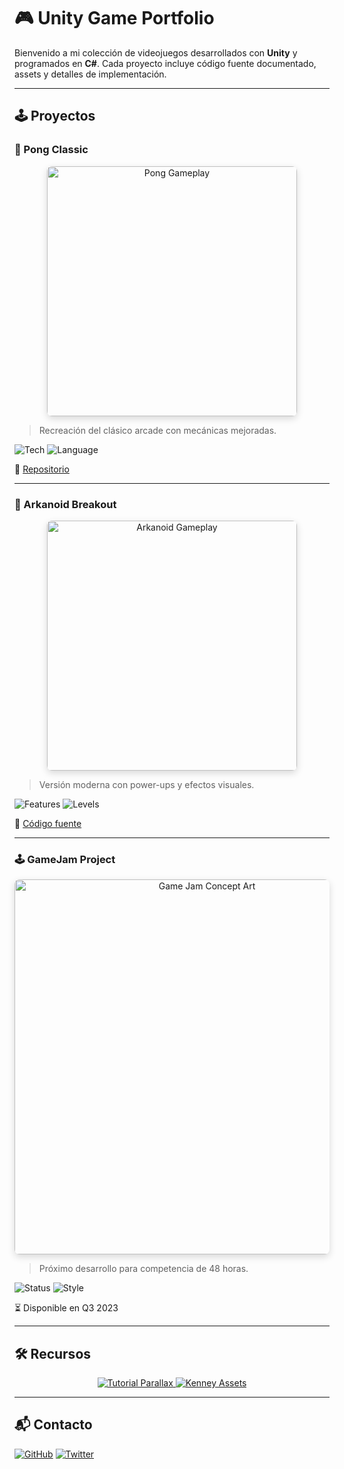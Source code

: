 # 🎮 Unity Game Portfolio

Bienvenido a mi colección de videojuegos desarrollados con **Unity** y programados en **C#**. Cada proyecto incluye código fuente documentado, assets y detalles de implementación.

---

## 🕹️ Proyectos

### 🏓 Pong Classic

<div align="center">
  <img src="https://i.imgur.com/LgsjDh8.gif" alt="Pong Gameplay" width="400" style="border-radius: 8px; box-shadow: 0 4px 12px rgba(0,0,0,0.15);"/>
</div>

> Recreación del clásico arcade con mecánicas mejoradas.

![Tech](https://img.shields.io/badge/Unity-2020.3+-black?logo=unity)
![Language](https://img.shields.io/badge/C%23-8.0+-239120?logo=csharp)

🔗 [Repositorio](https://github.com/MateoCarballo/Pong)

---

### 🧱 Arkanoid Breakout

<div align="center">
  <img src="https://i.imgur.com/feOT5fU.jpeg" alt="Arkanoid Gameplay" width="400" style="border-radius: 8px; box-shadow: 0 4px 12px rgba(0,0,0,0.15);"/>
</div>

> Versión moderna con power-ups y efectos visuales.

![Features](https://img.shields.io/badge/PowerUps-6+-brightgreen)
![Levels](https://img.shields.io/badge/Niveles-5-blue)

🔗 [Código fuente](https://github.com/MateoCarballo/Arkanoid)

---

### 🕹️ GameJam Project 

<div align="center">
  <img src="https://i.imgur.com/9pDz3jW.png" alt="Game Jam Concept Art" width="600" style="border-radius: 8px; box-shadow: 0 4px 12px rgba(0,0,0,0.15);"/>
</div>

> Próximo desarrollo para competencia de 48 horas.

![Status](https://img.shields.io/badge/Estado-En%20desarrollo-orange)
![Style](https://img.shields.io/badge/Estilo-Pixel%20Art-ff69b4)

⏳ Disponible en Q3 2023

---

## 🛠️ Recursos

<div align="center">
  <a href="https://youtu.be/CiUTHRVjBv0" target="_blank">
    <img src="https://img.shields.io/badge/Tutorial-Parallax_Scrolling-FF0000?logo=youtube" alt="Tutorial Parallax">
  </a>
  <a href="https://kenney.nl/" target="_blank">
    <img src="https://img.shields.io/badge/Assets-Kenney-4CAF50" alt="Kenney Assets">
  </a>
</div>

---

## 📬 Contacto

[![GitHub](https://img.shields.io/badge/GitHub-MateoCarballo-181717?logo=github)](https://github.com/MateoCarballo)
[![Twitter](https://img.shields.io/badge/Twitter-@Usuario-1DA1F2?logo=twitter)](https://twitter.com/)
